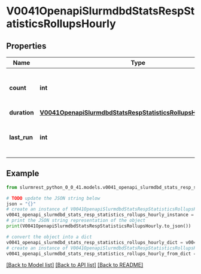 # V0041OpenapiSlurmdbdStatsRespStatisticsRollupsHourly


## Properties

Name | Type | Description | Notes
------------ | ------------- | ------------- | -------------
**count** | **int** | Number of hourly rollups since last_run | [optional] 
**duration** | [**V0041OpenapiSlurmdbdStatsRespStatisticsRollupsHourlyDuration**](V0041OpenapiSlurmdbdStatsRespStatisticsRollupsHourlyDuration.md) |  | [optional] 
**last_run** | **int** | Last time hourly rollup ran (UNIX timestamp) | [optional] 

## Example

```python
from slurmrest_python_0_0_41.models.v0041_openapi_slurmdbd_stats_resp_statistics_rollups_hourly import V0041OpenapiSlurmdbdStatsRespStatisticsRollupsHourly

# TODO update the JSON string below
json = "{}"
# create an instance of V0041OpenapiSlurmdbdStatsRespStatisticsRollupsHourly from a JSON string
v0041_openapi_slurmdbd_stats_resp_statistics_rollups_hourly_instance = V0041OpenapiSlurmdbdStatsRespStatisticsRollupsHourly.from_json(json)
# print the JSON string representation of the object
print(V0041OpenapiSlurmdbdStatsRespStatisticsRollupsHourly.to_json())

# convert the object into a dict
v0041_openapi_slurmdbd_stats_resp_statistics_rollups_hourly_dict = v0041_openapi_slurmdbd_stats_resp_statistics_rollups_hourly_instance.to_dict()
# create an instance of V0041OpenapiSlurmdbdStatsRespStatisticsRollupsHourly from a dict
v0041_openapi_slurmdbd_stats_resp_statistics_rollups_hourly_from_dict = V0041OpenapiSlurmdbdStatsRespStatisticsRollupsHourly.from_dict(v0041_openapi_slurmdbd_stats_resp_statistics_rollups_hourly_dict)
```
[[Back to Model list]](../README.md#documentation-for-models) [[Back to API list]](../README.md#documentation-for-api-endpoints) [[Back to README]](../README.md)


